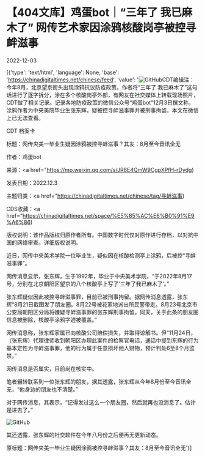 # 【404文库】鸡蛋bot｜“三年了 我已麻木了” 网传艺术家因涂鸦核酸岗亭被控寻衅滋事

2022-12-03

[{'type': 'text/html', 'language': None, 'base': 'https://chinadigitaltimes.net/chinese/feed', 'value': '![GitHub](https://chinadigitaltimes.net/chinese/files/2022/08/image-1661161552247-768x735.png)CDT编辑注：今年8月，北京望京街头出现涂鸦抗议防疫政策，作者将“三年了 我已麻木了”这句话进行了逐字拆分，涂在多个核酸岗亭外部，有网友在社交媒体上转载现场照片，CDT做了相关记录。记录各地防疫政策的微信公众号“鸡蛋bot”12月3日撰文称，涂鸦作者为中央美院毕业生张东辉，疑被控寻衅滋事罪并被刑事拘留。本文在微信上已无法查看。



CDT 档案卡

标题：网传央美一毕业生疑因涂鸦被控寻衅滋事？其友：8月至今音讯全无

作者：鸡蛋bot

来源：<a href="https://mp.weixin.qq.com/s/JR8E4QmW9CgpXPfH-rDydg)

发表日期：2022.12.3

主题归类：<a href="https://chinadigitaltimes.net/chinese/tag/寻衅滋事)

CDS收藏：<a href="https://chinadigitaltimes.net/space/%E5%85%AC%E6%B0%91%E9%A6%86)

版权说明：该作品版权归原作者所有。中国数字时代仅对原作进行存档，以对抗中国的网络审查。详细版权说明。





近日，网传中央美术学院一位毕业生，疑似因在核酸检测亭上涂鸦，后被控“寻衅滋事罪”。

网传消息显示，张东辉，生于1992年，毕业于中央美术学院，“于2022年8月17号，分别在北京朝阳区望京的八个核酸亭上写了‘三年了我已麻木了’。”

张东辉疑似因此被控寻衅滋事罪，目前已被刑事拘留。据网传消息透露，张东辉“8月21日截图发了朋友圈。8月22号被花家地派出所民警带走。8月23号北京市公安局朝阳区分局将嫌疑寻衅滋事罪的张东辉刑事拘留。同天，关于此条的朋友圈信息被删除，核酸亭涂鸦字迹被覆盖。”

网传消息称，张东辉家属已向核酸公司赔偿损失，并取得谅解书。但“11月24日，（张东辉）代理律师收到朝阳区办理此案件的检察官电话，通话中提到东辉的行为基本定性为寻衅滋事罪，他的行为属于任意损坏他人财物，预计判处6至8个月监禁。”

网传消息是否属实，目前尚在核实中。

笔者辗转联系到一位张东辉的朋友，据其透露，张东辉从今年8月份至今音讯全无，“他身边的朋友也不清楚。”

对于网传消息，其表示，“记得发过这么一个朋友圈，然后就再也没消息了。估计是进去了。”

![GitHub](https://chinadigitaltimes.net/chinese/files/2022/12/post-690557-638b8acd92a3a.png)

其还透露，张东辉的社交软件在今年八月份之后便再无更新动态。

原标题：网传央美一毕业生疑因涂鸦被控寻衅滋事？其友：8月至今音讯全无'}]
